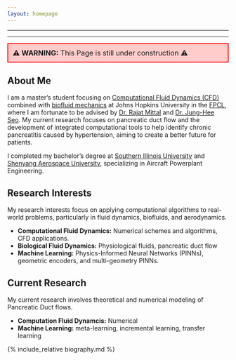 ```yaml
---
layout: homepage
---
```





---
---
<div style="background-color: #ffcccb; padding: 10px; border: 2px solid red; font-size: 16px;">
<strong>⚠️ WARNING:</strong> This Page is still under construction ⚠️
</div>


## About Me

I am a master’s student focusing on 
[Computational Fluid Dynamics (CFD)](https://engineering.jhu.edu/fsag/) 
combined with 
[biofluid mechanics](https://engineering.jhu.edu/fsag/research/) 
at Johns Hopkins University in the 
[FPCL](https://engineering.jhu.edu/fsag/), 
where I am fortunate to be advised by 
[Dr. Rajat Mittal](https://me.jhu.edu/faculty/rajat-mittal/) and 
[Dr. Jung-Hee Seo](https://engineering.jhu.edu/fsag/people/faculty/jung_hee_seo/). 
My current research focuses on pancreatic duct flow and the development of integrated computational tools to help identify chronic pancreatitis caused by hypertension, aiming to create a better future for patients.

I completed my bachelor’s degree at 
[Southern Illinois University](https://siu.edu) and 
[Shenyang Aerospace University](https://en.sau.edu.cn), 
specializing in Aircraft Powerplant Engineering.


## Research Interests

My research interests focus on applying computational algorithms to real-world problems, particularly in fluid dynamics, biofluids, and aerodynamics.

- **Computational Fluid Dynamics:** Numerical schemes and algorithms, CFD applications.
- **Biological Fluid Dynamics:** Physiological fluids, pancreatic duct flow
- **Machine Learning:** Physics-Informed Neural Networks (PINNs), geometric encoders, and multi-geometry PINNs.



## Current Research 

My current research involves theoretical and numerical modeling of Pancreatic Duct flows.


- **Computation Fluid Dynamcis:** Numerical 
- **Machine Learning:** meta-learning, incremental learning, transfer learning

{% include_relative biography.md %}

<!-- 

## News

- **[Feb. 2020]** Our paper about incremental learning is accepted to CVPR 2020.
- **[Feb. 2020]** We will host the ACM Multimedia Asia 2020 conference in Singapore!
- **[Sept. 2019]** Our paper about few-shot learning is accepted to NeurIPS 2019.
- **[Mar. 2019]** Our paper about few-shot learning is accepted to CVPR 2019. -->

<!-- {% include_relative _includes/research.md %} -->
<!-- 
{% include_relative _includes/publications.md %}

{% include_relative _includes/preprints.md %} -->

<!-- {% include_relative _includes/services.md %} -->
